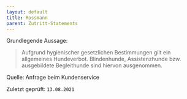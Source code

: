 ```yaml
---
layout: default
title: Rossmann
parent: Zutritt-Statements
---
```


Grundlegende Aussage: 

> Aufgrund hygienischer gesetzlichen Bestimmungen gilt ein allgemeines Hundeverbot.
> Blindenhunde, Assistenzhunde bzw. ausgebildete Begleithunde sind hiervon ausgenommen.

Quelle:
Anfrage beim Kundenservice

Zuletzt geprüft: `13.08.2021`